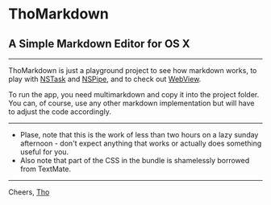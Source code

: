 # ThoMarkdown
## A Simple Markdown Editor for OS X

---

ThoMarkdown is just a playground project to see how markdown works, to play with 
[NSTask](https://developer.apple.com/library/mac/#documentation/Cocoa/Reference/Foundation/Classes/NSTask_Class/Reference/Reference.html)
and 
[NSPipe](https://developer.apple.com/library/mac/#documentation/Cocoa/Reference/Foundation/Classes/NSPipe_Class/Reference/Reference.html), and to check out 
[WebView](https://developer.apple.com/library/mac/#documentation/Cocoa/Reference/WebKit/Classes/WebView_Class/Reference/Reference.html).

To run the app, you need multimarkdown and copy it into the project folder.
You can, of course, use any other markdown implementation but will have to adjust the code accordingly.

---

* Plase, note that this is the work of less than two hours on a lazy sunday afternoon - don't expect anything that works or actually does something useful for you.
* Also note that part of the CSS in the bundle is shamelessly borrowed from TextMate.

---

Cheers,
	[Tho](mathematical.conscience@gmail.com)